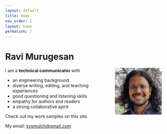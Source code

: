 ```yaml
---
layout: default
title: Home
nav_order: 1
layout: home
permalink: /
---
```


# Ravi Murugesan

<img style="float: right; max-width: 30%; margin-left:15px;" src="images/Photograph.jpg">

I am a **technical communicator** with

- an engineering background
- diverse writing, editing, and teaching experiences
- good questioning and listening skills
- empathy for authors and readers
- a strong collaborative spirit

Check out my work samples on this site. 

My email: <sysmulch@gmail.com>
